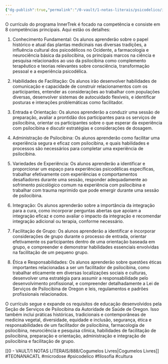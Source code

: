 ```yaml
---
{"dg-publish":true,"permalink":"/0-vault/1-notas-literais/psicodelico/inner-trek-curriculum-explained/","tags":["TEONANACATL","microdose","psicodelico","filosofia","cultura"],"dgHomeLink":true,"dgShowLocalGraph":true,"dgShowFileTree":true,"dgEnableSearch":true}
---
```


O currículo do programa InnerTrek é focado na competência e consiste em 8 competências principais. Aqui estão os detalhes:

1. Conhecimento Fundamental: Os alunos aprenderão sobre o papel histórico e atual das plantas medicinais nas diversas tradições, a influência cultural dos psicodélicos no Ocidente, a farmacologia e neurociência básica da psilocibina, os principais marcos na ciência e pesquisa relacionados ao uso da psilocibina como complemento terapêutico e teorias relevantes sobre consciência, transformação pessoal e a experiência psicodélica.

2. Habilidades de Facilitação: Os alunos irão desenvolver habilidades de comunicação e capacidade de construir relacionamentos com os participantes, entender as considerações ao trabalhar com populações diversas, desenvolver sistemas de autocuidado flexíveis, e identificar posturas e interações problemáticas como facilitador.

3. Entrada e Orientação: Os alunos aprenderão a conduzir uma sessão de preparação, avaliar a prontidão dos participantes para os serviços de psilocibina, orientar os participantes sobre o que esperar da experiência com psilocibina e discutir estratégias e considerações de dosagem.

4. Administração de Psilocibina: Os alunos aprenderão como facilitar uma experiência segura e eficaz com psilocibina, e quais habilidades e processos são necessários para completar uma experiência de psilocibina.

5. Variedades de Experiência: Os alunos aprenderão a identificar e proporcionar um espaço para experiências psicodélicas específicas, trabalhar efetivamente com experiências e comportamentos desafiadores durante uma sessão, responder adequadamente ao sofrimento psicológico comum na experiência com psilocibina e trabalhar com trauma reprimido que pode emergir durante uma sessão de psilocibina.

6. Integração: Os alunos aprenderão sobre a importância da integração para a cura, como incorporar perguntas abertas que apoiam a integração eficaz e como avaliar o impacto da integração e recomendar integração adicional ou terapia, conforme necessário.

7. Facilitação de Grupo: Os alunos aprenderão a identificar e incorporar considerações de grupo durante o processo de entrada, orientar efetivamente os participantes dentro de uma orientação baseada em grupo, e compreender e demonstrar habilidades essenciais envolvidas na facilitação de um pequeno grupo.

8. Ética e Responsabilidades: Os alunos aprenderão sobre questões éticas importantes relacionadas a ser um facilitador de psilocibina, como trabalhar eticamente em diversas localizações sociais e culturas, desenvolver uma estratégia para assumir a responsabilidade pelo desenvolvimento profissional, e compreender detalhadamente a Lei de Serviços de Psilocibina de Oregon e leis, regulamentos e padrões profissionais relacionados.

O currículo segue e expande os requisitos de educação desenvolvidos pela Seção de Serviços de Psilocibina da Autoridade de Saúde de Oregon. Isso também inclui práticas históricas, tradicionais e contemporâneas de medicina vegetal, diversidade, equidade e inclusão, segurança, ética e responsabilidades de um facilitador de psilocibina, farmacologia de psilocibina, neurociência e pesquisa clínica, habilidades de facilitação de psilocibina, preparação e orientação, administração e integração de psilocibina e facilitação de grupo.

[[0 - VAULT/1 NOTAS LITERAIS/888/Cogumelos Livres\|Cogumelos Livres]]
#TEONANACATL #microdose #psicodelico #filosofia #cultura